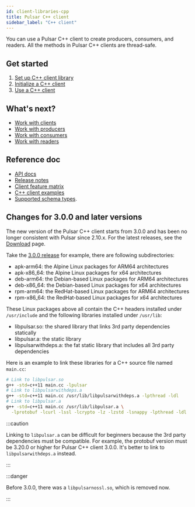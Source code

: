 ```yaml
---
id: client-libraries-cpp
title: Pulsar C++ client
sidebar_label: "C++ client"
---
```


You can use a Pulsar C++ client to create producers, consumers, and readers. All the methods in Pulsar C++ clients are thread-safe.

## Get started

1. [Set up C++ client library](client-libraries-cpp-setup.md)
2. [Initialize a C++ client](client-libraries-cpp-initialize.md)
3. [Use a C++ client](client-libraries-cpp-use.md)

## What's next?

- [Work with clients](client-libraries-clients.md)
- [Work with producers](client-libraries-producers.md)
- [Work with consumers](client-libraries-consumers.md)
- [Work with readers](client-libraries-readers.md)

## Reference doc

- [API docs](@pulsar:apidoc:cpp@)
- [Release notes](/release-notes/client-cpp)
- [Client feature matrix](https://docs.google.com/spreadsheets/d/1YHYTkIXR8-Ql103u-IMI18TXLlGStK8uJjDsOOA0T20/edit#gid=1784579914)
- [C++ client examples](https://github.com/apache/pulsar-client-cpp/tree/main/examples)
- [Supported schema types](https://github.com/apache/pulsar-client-cpp/blob/main/include/pulsar/Schema.h).

## Changes for 3.0.0 and later versions

The new version of the Pulsar C++ client starts from 3.0.0 and has been no longer consistent with Pulsar since 2.10.x. For the latest releases, see the [Download](/download/) page.

Take the [3.0.0 release](https://archive.apache.org/dist/pulsar/pulsar-client-cpp-3.0.0/) for example, there are following subdirectories:
- apk-arm64: the Alpine Linux packages for ARM64 architectures
- apk-x86_64: the Alpine Linux packages for x64 architectures
- deb-arm64: the Debian-based Linux packages for ARM64 architectures
- deb-x86_64: the Debian-based Linux packages for x64 architectures
- rpm-arm64: the RedHat-based Linux packages for ARM64 architectures
- rpm-x86_64: the RedHat-based Linux packages for x64 architectures

These Linux packages above all contain the C++ headers installed under `/usr/include` and the following libraries installed under `/usr/lib`:
- libpulsar.so: the shared library that links 3rd party dependencies statically
- libpulsar.a: the static library
- libpulsarwithdeps.a: the fat static library that includes all 3rd party dependencies

Here is an example to link these libraries for a C++ source file named `main.cc`:

```bash
# Link to libpulsar.so
g++ -std=c++11 main.cc -lpulsar
# Link to libpulsarwithdeps.a
g++ -std=c++11 main.cc /usr/lib/libpulsarwithdeps.a -lpthread -ldl
# Link to libpulsar.a
g++ -std=c++11 main.cc /usr/lib/libpulsar.a \
  -lprotobuf -lcurl -lssl -lcrypto -lz -lzstd -lsnappy -lpthread -ldl
```

:::caution

Linking to `libpulsar.a` can be difficult for beginners because the 3rd party dependencies must be compatible. For example, the protobuf version must be 3.20.0 or higher for Pulsar C++ client 3.0.0. It's better to link to `libpulsarwithdeps.a` instead.

:::

:::danger

Before 3.0.0, there was a `libpulsarnossl.so`, which is removed now.

:::
